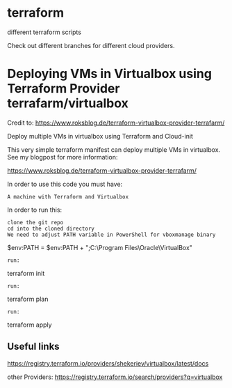 # terraform
different terraform scripts

Check out different branches for different cloud providers.

# Deploying VMs in Virtualbox using Terraform Provider terrafarm/virtualbox

Credit to: https://www.roksblog.de/terraform-virtualbox-provider-terrafarm/


Deploy multiple VMs in virtualbox using Terraform and Cloud-init

This very simple terraform manifest can deploy multiple VMs in virtualbox. See my blogpost for more information:

https://www.roksblog.de/terraform-virtualbox-provider-terrafarm/

In order to use this code you must have:

    A machine with Terraform and Virtualbox

In order to run this:

    clone the git repo
    cd into the cloned directory
    We need to adjust PATH variable in PowerShell for vboxmanage binary

 $env:PATH = $env:PATH + ";C:\Program Files\Oracle\VirtualBox"

    run:

 terraform init

    run:

terraform plan

    run:

terraform apply

## Useful links
https://registry.terraform.io/providers/shekeriev/virtualbox/latest/docs

other Providers: https://registry.terraform.io/search/providers?q=virtualbox
